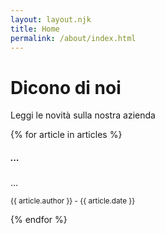 ```yaml
---
layout: layout.njk
title: Home
permalink: /about/index.html
---
```


<h1 data-i18n="aboutpage.message">Dicono di noi</h1>

<span data-i18n="aboutpage.p1">Leggi le novità sulla nostra azienda</span>

<div id="articles-container">
  {% for article in articles %}
    <div class="card mb-3" data-article-id="{{ article.id }}">
      <img src="{{ article.img }}" class="card-img-top" alt="" />
      <div class="card-body">
        <h5 class="card-title" data-i18n="articles.{{ article.id }}.title">...</h5>
        <p class="card-text" data-i18n="articles.{{ article.id }}.summary">...</p>
        <p class="card-text">
          <small class="text-body-secondary">
            {{ article.author }} - {{ article.date }}
          </small>
        </p>
      </div>
    </div>
  {% endfor %}
</div>
